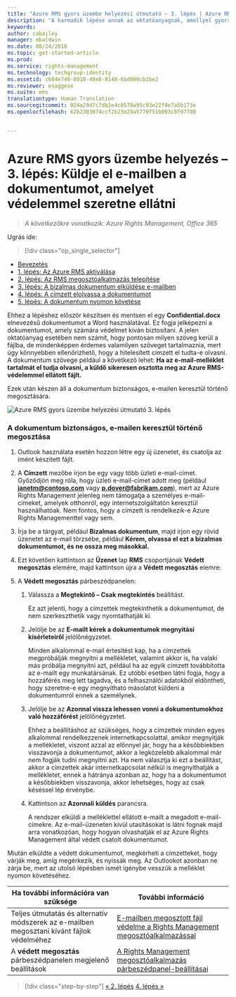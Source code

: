 ```yaml
---
title: "Azure RMS gyors üzembe helyezési útmutató – 3. lépés | Azure RMS"
description: "A harmadik lépése annak az oktatóanyagnak, amellyel gyorsan kipróbálhatja a szervezeténél a Microsoft Azure Rights Managementet csupán 5, 15 percnél gyorsabban végrehajtható lépéssel."
keywords: 
author: cabailey
manager: mbaldwin
ms.date: 08/24/2016
ms.topic: get-started-article
ms.prod: 
ms.service: rights-management
ms.technology: techgroup-identity
ms.assetid: c604e749-8918-40e8-8148-6bd000cb2be2
ms.reviewer: esaggese
ms.suite: ems
translationtype: Human Translation
ms.sourcegitcommit: 024a29d7c7db2e4c0578a95c93e22f8e7a5b173e
ms.openlocfilehash: 62b2303074ccf2b23e29a5770f51b003c8f97780


---
```



# Azure RMS gyors üzembe helyezés – 3. lépés: Küldje el e-mailben a dokumentumot, amelyet védelemmel szeretne ellátni

>*A következőkre vonatkozik: Azure Rights Management, Office 365*


Ugrás ide: 
> [!div class="op_single_selector"]
- [Bevezetés](quick-start-tutorial.md)
- [1. lépés: Az Azure RMS aktiválása](tutorial-step1.md)
- [2. lépés: Az RMS megosztóalkalmazás telepítése](tutorial-step2.md)
- [3. lépés: A bizalmas dokumentum elküldése e-mailben](tutorial-step3.md)
- [4. lépés: A címzett elolvassa a dokumentumot](tutorial-step4.md)
- [5. lépés: A dokumentum nyomon követése](tutorial-step5.md)


Ehhez a lépéshez először készítsen és mentsen el egy **Confidential.docx** elnevezésű dokumentumot a Word használatával. Ez fogja jelképezni a dokumentumot, amely számára védelmet kíván biztosítani. A jelen oktatóanyag esetében nem számít, hogy pontosan milyen szöveg kerül a fájlba, de mindenképpen érdemes valamilyen szöveget tartalmaznia, mert úgy könnyebben ellenőrizhető, hogy a hitelesített címzett el tudta-e olvasni. A dokumentum szövege például a következő lehet: **Ha az e-mail-melléklet tartalmát el tudja olvasni, a küldő sikeresen osztotta meg az Azure RMS-védelemmel ellátott fájlt.**

Ezek után készen áll a dokumentum biztonságos, e-mailen keresztül történő megosztására.

![Azure RMS gyors üzembe helyezési útmutató 3. lépés](../media/AzRMS_Tutorial_3_Screenshots.png)

### A dokumentum biztonságos, e-mailen keresztül történő megosztása

1.  Outlook használata esetén hozzon létre egy új üzenetet, és csatolja az imént készített fájlt.

2.  A **Címzett** mezőbe írjon be egy vagy több üzleti e-mail-címet. Győződjön meg róla, hogy üzleti e-mail-címet adott meg (például **janetm@contoso.com** vagy **p.dover@fabrikam.com**), mert az Azure Rights Management jelenleg nem támogatja a személyes e-mail-címeket, amelyek otthonról, egy internetszolgáltatón keresztül használhatóak. Nem fontos, hogy a címzett is rendelkezik-e Azure Rights Managementtel vagy sem.

3.  Írja be a tárgyat, például **Bizalmas dokumentum**, majd írjon egy rövid üzenetet az e-mail törzsébe, például **Kérem, olvassa el ezt a bizalmas dokumentumot, és ne ossza meg másokkal.**

4.  Ezt követően kattintson az **Üzenet** lap **RMS** csoportjának **Védett megosztás** elemére, majd kattintson újra a **Védett megosztás** elemre:

5.  A **Védett megosztás** párbeszédpanelen:

    1.  Válassza a **Megtekintő – Csak megtekintés** beállítást.

        Ez azt jelenti, hogy a címzettek megtekinthetik a dokumentumot, de nem szerkeszthetik vagy nyomtathatják ki.

    2.  Jelölje be az **E-mailt kérek a dokumentumok megnyitási kísérleteiről** jelölőnégyzetet.

        Minden alkalommal e-mail értesítést kap, ha a címzettek megpróbálják megnyitni a mellékletet, valamint akkor is, ha valaki más próbálja megnyitni azt, például ha az egyik címzett továbbította az e-mailt egy munkatársának. Ez utóbbi esetben látni fogja, hogy a hozzáférés meg lett tagadva, és a felhasználói adatokból eldöntheti, hogy szeretne-e egy megnyitható másolatot küldeni a dokumentumról ennek a személynek.

    3.  Jelölje be az **Azonnal vissza lehessen vonni a dokumentumokhoz való hozzáférést** jelölőnégyzetet.

        Ehhez a beállításhoz az szükséges, hogy a címzettek minden egyes alkalommal rendelkezzenek internetkapcsolattal, amikor megnyitják a mellékletet, viszont azzal az előnnyel jár, hogy ha a későbbiekben visszavonja a dokumentumot, akkor a legközelebb alkalommal már nem fogják tudni megnyitni azt. Ha nem választja ki ezt a beállítást, akkor a címzettek akár internetkapcsolat nélkül is megnyithatják a mellékletet, ennek a hátránya azonban az, hogy ha a dokumentumot a későbbiekben visszavonja, akkor lehetséges, hogy az csak késéssel lép érvénybe.

    4.  Kattintson az **Azonnali küldés** parancsra.

        A rendszer elküldi a melléklettel ellátott e-mailt a megadott e-mail-címekre. Az e-mail-üzeneten kívül utasításokat is látni fognak majd arra vonatkozóan, hogy hogyan olvashatják el az Azure Rights Management által védett csatolt dokumentumot.

Miután elküldte a védett dokumentumot, megkérheti a címzetteket, hogy várják meg, amíg megérkezik, és nyissák meg. Az Outlookot azonban ne zárja be, mert az utolsó lépésben ismét igénybe vesszük a melléklet nyomon követéséhez.

|Ha további információra van szüksége|További információ|
|--------------------------------|--------------------------|
|Teljes útmutatás és alternatív módszerek az e-mailben megosztani kívánt fájlok védelméhez|[E-mailben megosztott fájl védelme a Rights Management megosztóalkalmazással](../rms-client/sharing-app-protect-by-email.md)|
|A **védett megosztás** párbeszédpanelen megjelenő beállítások|[A Rights Management megosztóalkalmazás párbeszédpanel-beállításai](../rms-client/sharing-app-dialog-box.md)|


>[!div class="step-by-step"]
[« 2. lépés](tutorial-step2.md)
[4. lépés »](tutorial-step4.md)


<!--HONumber=Aug16_HO4-->


